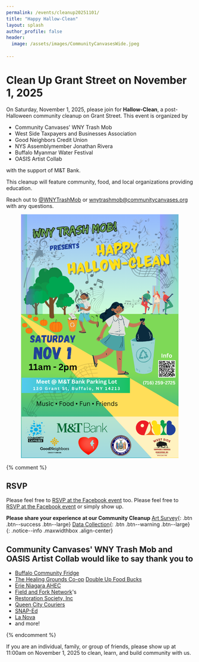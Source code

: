 ```yaml
---
permalink: /events/cleanup20251101/
title: "Happy Hallow-Clean"
layout: splash
author_profile: false
header:
  image: /assets/images/CommunityCanvasesWide.jpeg

---
```


# Clean Up Grant Street on November 1, 2025

On Saturday, November 1, 2025, please join for **Hallow-Clean**, a post-Halloween community cleanup on Grant Street. This event is organized by
- Community Canvases' WNY Trash Mob
- West Side Taxpayers and Businesses Association
- Good Neighbors Credit Union
- NYS Assemblymember Jonathan Rivera
- Buffalo Myanmar Water Festival
- OASIS Artist Collab

with the support of M&T Bank.

This cleanup will feature community, food, and local organizations providing education.

Reach out to [@WNYTrashMob](https://www.instagram.com/wnytrashmob/) or [wnytrashmob@communitycanvases.org](mailto:wnytrashmob@communitycanvases.org) with any questions.

<figure style="max-width: 971x" class="align-center">
  <img src="/assets/images/events/cleanup20251101_flyer.png" alt="Cleanup Poster">
</figure> 

{% comment %}
## RSVP

Please feel free to [RSVP at the Facebook event](https://www.facebook.com/events/5971316449645895) too.
Please feel free to [RSVP at the Facebook event](https://www.facebook.com/events/281823711390442) or simply show up.


**Please share your experience at our Community Cleanup** [Art Survey](
https://docs.google.com/forms/d/e/1FAIpQLSfaCyszcBCM1RKUOpB4O_wfKkR5dA8_oXpwG9IQlASn7kwXgQ/viewform
){: .btn .btn--success .btn--large} [Data Collection](
https://docs.google.com/forms/d/e/1FAIpQLSe_z314Lh2i1LRe87zYxUFVd2iWS8pYDOx-iyihX5yIL8qbcw/viewform
){: .btn .btn--warning .btn--large}<br>
{: .notice--info .maxwidthbox .align-center}

## Community Canvases' WNY Trash Mob and OASIS Artist Collab would like to say thank you to

- [Buffalo Community Fridge](https://www.buffalocommunityfridges.com)
- [The Healing Grounds Co-op](https://www.facebook.com/TheHealingGroundsCoop)
  [Double Up Food Bucks](https://doubleupnys.com)
- [Erie Niagara AHEC](https://www.erieniagaraahec.org)
- [Field and Fork Network](https://www.fieldandforknetwork.com)'s
- [Restoration Society, Inc](https://rsiwny.org)
- [Queen City Couriers](https://www.qccouriers.com)
- [SNAP-Ed](https://snaped.fns.usda.gov)
- [La Nova](https://lanova-pizza.com)
- and more!

{% endcomment %}

If you are an individual, family, or group of friends, please show up at
11:00am on November 1, 2025 to clean, learn, and build community with us.

